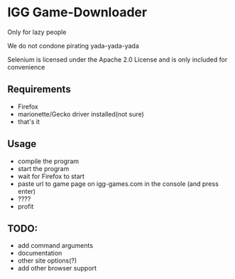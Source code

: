 # IGG Game-Downloader
Only for lazy people

We do not condone pirating yada-yada-yada

Selenium is licensed under the Apache 2.0 License and is only included for convenience

## Requirements
* Firefox
* marionette/Gecko driver installed(not sure)
* that's it


## Usage
* compile the program
* start the program
* wait for Firefox to start
* paste url to game page on igg-games.com in the console (and press enter)
* ????
* profit

## TODO:
* add command arguments
* documentation
* other site options(?)
* add other browser support
